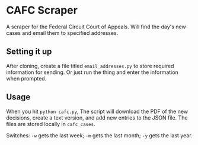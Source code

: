 # CAFC Scraper

A scraper for the Federal Circuit Court of Appeals. Will find the day's new cases and email them to specified addresses.

## Setting it up

After cloning, create a file titled `email_addresses.py` to store required information for sending. Or just run the thing and enter the information when prompted.

## Usage

When you hit `python cafc.py`, The script will download the PDF of the new decisions, create a text version, and add new entries to the JSON file. The files are stored locally in `cafc_cases`.

Switches: `-w` gets the last week; `-m` gets the last month; `-y` gets the last year.
